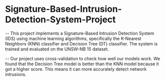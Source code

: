 # Signature-Based-Intrusion-Detection-System-Project
-- This project implements a Signature-Based Intrusion Detection System (IDS) using machine learning algorithms, specifically the K-Nearest Neighbors (KNN) classifier and Decision Tree (DT) classifier. The system is trained and evaluated on the UNSW-NB 15 dataset.

-- Our project uses cross-validation to check how well our models work. We found that the Decision Tree model is better than the KNN model because it got a higher score. This means it can more accurately detect network intrusions.










